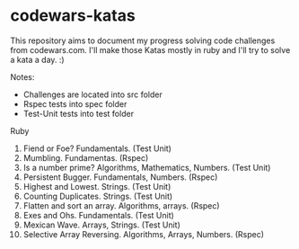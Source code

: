 # codewars-katas


This repository aims to document my progress solving code challenges from codewars.com. I'll make those Katas mostly in ruby and I'll try to solve a kata a day. :)

Notes:
- Challenges are located into src folder
- Rspec tests into spec folder
- Test-Unit tests into test folder


Ruby

1. Fiend or Foe?  Fundamentals.  (Test Unit)
2. Mumbling.  Fundamentas.  (Rspec)
3. Is a number prime?  Algorithms, Mathematics, Numbers.  (Test Unit)
4. Persistent Bugger. Fundamentals, Numbers.  (Rspec)
5. Highest and Lowest. Strings.  (Test Unit)
6. Counting Duplicates. Strings. (Test Unit)
7. Flatten and sort an array.   Algorithms, arrays.  (Rspec)
8. Exes and Ohs. Fundamentals. (Test Unit)
9. Mexican Wave. Arrays, Strings.  (Test Unit)
10. Selective Array Reversing.  Algorithms, Arrays, Numbers. (Rspec)



